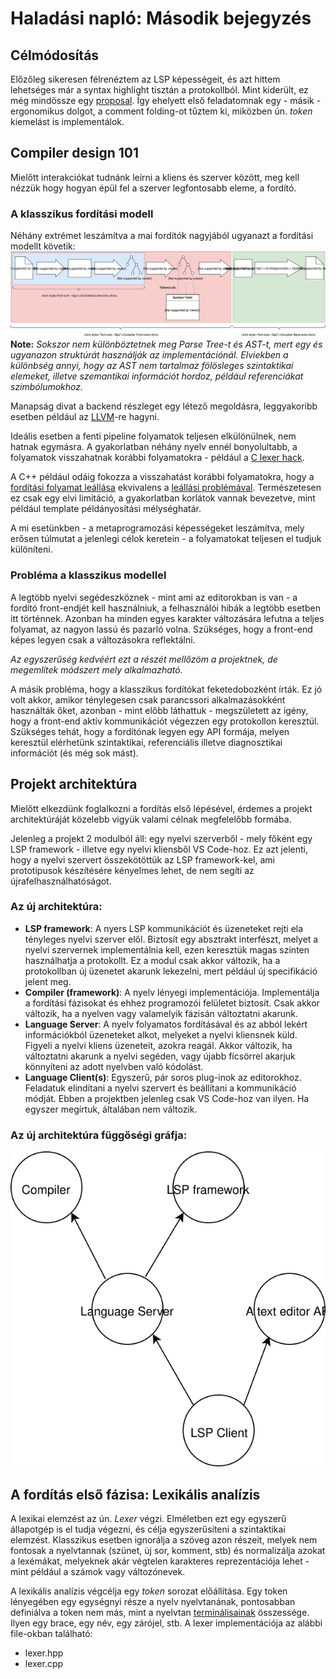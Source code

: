 
# Haladási napló: Második bejegyzés
## Célmódosítás
Előzőleg sikeresen félrenéztem az LSP képességeit, és azt hittem lehetséges már a syntax highlight tisztán a protokollból. Mint kiderült, ez még mindössze egy [proposal](https://github.com/Microsoft/language-server-protocol/pull/124). Így ehelyett első feladatomnak egy - másik - ergonomikus dolgot, a comment folding-ot tűztem ki, miközben ún. _token_ kiemelást is implementálok.

## Compiler design 101
Mielőtt interakciókat tudnánk leírni a kliens és szerver között, meg kell nézzük hogy hogyan épül fel a szerver legfontosabb eleme, a fordító.

### A klasszikus fordítási modell
Néhány extrémet leszámítva a mai fordítók nagyjából ugyanazt a fordítási modellt követik:
![A fordítás folyamata](./CompilationProcess.svg)
**Note:** _Sokszor nem különböztetnek meg Parse Tree-t és AST-t, mert egy és ugyanazon struktúrát használják az implementációnál. Elviekben a különbség annyi, hogy az AST nem tartalmaz fölösleges szintaktikai elemeket, illetve szemantikai információt hordoz, például referenciákat szimbólumokhoz._

Manapság divat a backend részleget egy létező megoldásra, leggyakoribb esetben például az [LLVM](https://llvm.org/)-re hagyni.

Ideális esetben a fenti pipeline folyamatok teljesen elkülönülnek, nem hatnak egymásra. A gyakorlatban néhány nyelv ennél bonyolultabb, a folyamatok visszahatnak korábbi folyamatokra - például a [C lexer hack](https://en.wikipedia.org/wiki/The_lexer_hack).

A C++ például odáig fokozza a visszahatást korábbi folyamatokra, hogy a [fordítási folyamat leállása](http://blog.reverberate.org/2013/08/parsing-c-is-literally-undecidable.html) ekvivalens a [leállási problémával](https://en.wikipedia.org/wiki/Halting_problem). Természetesen ez csak egy elvi limitáció, a gyakorlatban korlátok vannak bevezetve, mint például template példányosítási mélységhatár.

A mi esetünkben - a metaprogramozási képességeket leszámítva, mely erősen túlmutat a jelenlegi célok keretein - a folyamatokat teljesen el tudjuk különíteni.

### Probléma a klasszikus modellel
A legtöbb nyelvi segédeszköznek - mint ami az editorokban is van - a fordító front-endjét kell használniuk, a felhasználói hibák a legtöbb esetben itt történnek. Azonban ha minden egyes karakter változására lefutna a teljes folyamat, az nagyon lassú és pazarló volna. Szükséges, hogy a front-end képes legyen csak a változásokra reflektálni.

_Az egyszerűség kedvéért ezt a részét mellőzöm a projektnek, de megemlítek módszert mely alkalmazható._

A másik probléma, hogy a klasszikus fordítókat feketedobozként írták. Ez jó volt akkor, amikor ténylegesen csak parancssori alkalmazásokként használták őket, azonban - mint előbb láthattuk - megszületett az igény, hogy a front-end aktív kommunikációt végezzen egy protokollon keresztül. Szükséges tehát, hogy a fordítónak legyen egy API formája, melyen keresztül elérhetünk szintaktikai, referenciális illetve diagnosztikai információt (és még sok mást).

## Projekt architektúra
Mielőtt elkezdünk foglalkozni a fordítás első lépésével, érdemes a projekt architektúráját közelebb vigyük valami célnak megfelelőbb formába.

Jelenleg a projekt 2 modulból áll: egy nyelvi szerverből - mely főként egy LSP framework - illetve egy nyelvi kliensből VS Code-hoz. Ez azt jelenti, hogy a nyelvi szervert összekötöttük az LSP framework-kel, ami prototípusok készítésére kényelmes lehet, de nem segíti az újrafelhasználhatóságot.

### Az új architektúra:
- **LSP framework**: A nyers LSP kommunikációt és üzeneteket rejti ela tényleges nyelvi szerver elől. Biztosít egy absztrakt interfészt, melyet a nyelvi szervernek implementálnia kell, ezen keresztük magas szinten használhatja a protokollt. Ez a modul csak akkor változik, ha a protokollban új üzenetet akarunk lekezelni, mert például új specifikáció jelent meg.
- **Compiler (framework)**: A nyelv lényegi implementációja. Implementálja a fordítási fázisokat és ehhez programozói felületet biztosít. Csak akkor változik, ha a nyelven vagy valamelyik fázisán változtatni akarunk.
- **Language Server**: A nyelv folyamatos fordításával és az abból lekért információkból üzeneteket alkot, melyeket a nyelvi kliensnek küld. Figyeli a nyelvi kliens üzeneteit, azokra reagál. Akkor változik, ha változtatni akarunk a nyelvi segéden, vagy újabb fícsörrel akarjuk könnyíteni az adott nyelvben való kódolást.
- **Language Client(s)**: Egyszerű, pár soros plug-inok az editorokhoz. Feladatuk elindítani a nyelvi szervert és beállítani a kommunikáció módját. Ebben a projektben jelenleg csak VS Code-hoz van ilyen. Ha egyszer megírtuk, általában nem változik.

### Az új architektúra függőségi gráfja:
![A projekt függőségei](./ProjectDependency.svg)

## A fordítás első fázisa: Lexikális analízis
A lexikai elemzést az ún. _Lexer_ végzi. Elméletben ezt egy egyszerű állapotgép is el tudja végezni, és célja egyszerűsíteni a szintaktikai elemzést. Klasszikus esetben ignorálja a szöveg azon részeit, melyek nem fontosak a nyelvtannak (szünet, új sor, komment, stb) és normalizálja azokat a lexémákat, melyeknek akár végtelen karakteres reprezentációja lehet - mint például a számok vagy változónevek.

A lexikális analízis végcélja egy _token_ sorozat előállítása. Egy token lényegében egy egységnyi része a nyelv nyelvtanának, pontosabban definiálva a token nem más, mint a nyelvtan [terminálisainak](https://en.wikipedia.org/wiki/Terminal_and_nonterminal_symbols) összessége. Ilyen egy brace, egy név, egy zárójel, stb. A lexer implementációja az alábbi file-okban található:
- lexer.hpp
- lexer.cpp

